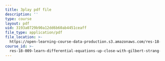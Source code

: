 ```yaml
---
title: 3play pdf file
description: ''
type: course
layout: pdf
uid: 3193a0729b90a12dd6b60ab4451ceaff
file_type: application/pdf
file_location: >-
  https://open-learning-course-data-production.s3.amazonaws.com/res-18-009-learn-differential-equations-up-close-with-gilbert-strang-and-cleve-moler-fall-2015/3193a0729b90a12dd6b60ab4451ceaff_ZTNniGvY5IQ.pdf
course_id: >-
  res-18-009-learn-differential-equations-up-close-with-gilbert-strang-and-cleve-moler-fall-2015
---
```

